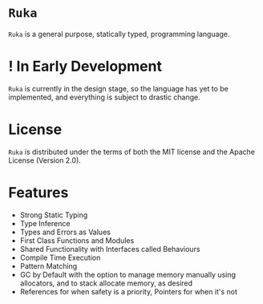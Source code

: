 # `Ruka`
`Ruka` is a general purpose, statically typed, programming language.

# ! In Early Development
`Ruka` is currently in the design stage, so the language has yet to be implemented, and everything is subject to drastic change.

# License
`Ruka` is distributed under the terms of both the MIT license and the Apache License (Version 2.0).

# Features
- Strong Static Typing
- Type Inference
- Types and Errors as Values
- First Class Functions and Modules
- Shared Functionality with Interfaces called Behaviours
- Compile Time Execution
- Pattern Matching
- GC by Default with the option to manage memory manually using allocators, and to stack allocate memory, as desired
- References for when safety is a priority, Pointers for when it's not

